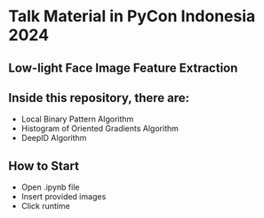 # Talk Material in PyCon Indonesia 2024
## Low-light Face Image Feature Extraction

## Inside this repository, there are:
- Local Binary Pattern Algorithm
- Histogram of Oriented Gradients Algorithm
- DeepID Algorithm

## How to Start
- Open .ipynb file
- Insert provided images
- Click runtime
